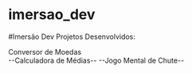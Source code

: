 # imersao_dev

#Imersão Dev 
  Projetos Desenvolvidos:
  
Conversor de Moedas</br>
--Calculadora de Médias--
--Jogo Mental de Chute--
